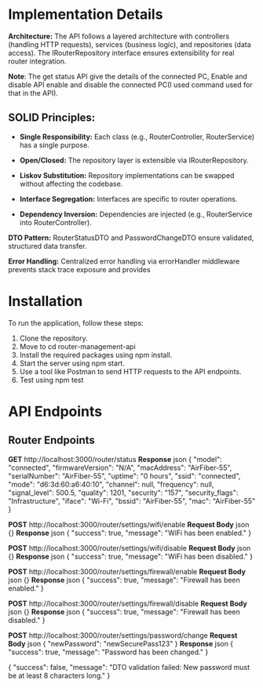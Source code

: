 # Implementation Details

**Architecture:** The API follows a layered architecture with controllers (handling HTTP requests), services (business logic), and repositories (data access). The IRouterRepository interface ensures extensibility for real router integration.

__Note__: The get status API give the details of the connected PC, Enable and disable API enable and disable the connected PC(I used command used for that in the API).

## SOLID Principles:

- **Single Responsibility:** Each class (e.g., RouterController, RouterService) has a single purpose.

- **Open/Closed:** The repository layer is extensible via IRouterRepository.

- **Liskov Substitution:** Repository implementations can be swapped without affecting the codebase.

- **Interface Segregation:** Interfaces are specific to router operations.

- **Dependency Inversion:** Dependencies are injected (e.g., RouterService into RouterController).

**DTO Pattern:** RouterStatusDTO and PasswordChangeDTO ensure validated, structured data transfer.

**Error Handling:** Centralized error handling via errorHandler middleware prevents stack trace exposure and provides

# Installation

To run the application, follow these steps:

1. Clone the repository.
2. Move to cd router-management-api
3. Install the required packages using npm install.
4. Start the server using npm start.
5. Use a tool like Postman to send HTTP requests to the API endpoints.
6. Test using npm test

# API Endpoints

## Router Endpoints
__GET__ http://localhost:3000/router/status
__Response__
json
{
    "model": "connected",
    "firmwareVersion": "N/A",
    "macAddress": "AirFiber-55",
    "serialNumber": "AirFiber-55",
    "uptime": "0 hours",
    "ssid": "connected",
    "mode": "d6:3d:60:a6:40:10",
    "channel": null,
    "frequency": null,
    "signal_level": 500.5,
    "quality": 1201,
    "security": "157",
    "security_flags": "Infrastructure",
    "iface": "Wi-Fi",
    "bssid": "AirFiber-55",
    "mac": "AirFiber-55"
}

__POST__ http://localhost:3000/router/settings/wifi/enable
__Request Body__
json
{}
__Response__
json
{
    "success": true,
    "message": "WiFi has been enabled."
}

__POST__ http://localhost:3000/router/settings/wifi/disable
__Request Body__
json
{}
__Response__
json
{
    "success": true,
    "message": "WiFi has been disabled."
}

__POST__ http://localhost:3000/router/settings/firewall/enable
__Request Body__
json
{}
__Response__
json
{
    "success": true,
    "message": "Firewall has been enabled."
}

__POST__ http://localhost:3000/router/settings/firewall/disable
__Request Body__
json
{}
__Response__
json
{
    "success": true,
    "message": "Firewall has been disabled."
}

__POST__ http://localhost:3000/router/settings/password/change
__Request Body__
json
{
    "newPassword": "newSecurePass123"
}
__Response__
json
{
    "success": true,
    "message": "Password has been changed."
}

{
    "success": false,
    "message": "DTO validation failed: New password must be at least 8 characters long."
}